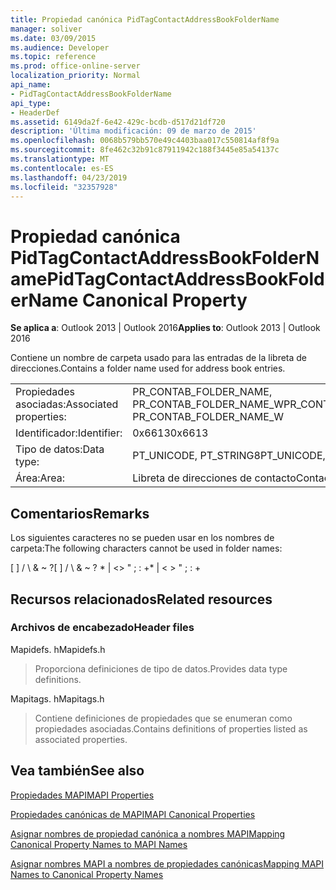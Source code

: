 ```yaml
---
title: Propiedad canónica PidTagContactAddressBookFolderName
manager: soliver
ms.date: 03/09/2015
ms.audience: Developer
ms.topic: reference
ms.prod: office-online-server
localization_priority: Normal
api_name:
- PidTagContactAddressBookFolderName
api_type:
- HeaderDef
ms.assetid: 6149da2f-6e42-429c-bcdb-d517d21df720
description: 'Última modificación: 09 de marzo de 2015'
ms.openlocfilehash: 0068b579bb570e49c4403baa017c550814af8f9a
ms.sourcegitcommit: 8fe462c32b91c87911942c188f3445e85a54137c
ms.translationtype: MT
ms.contentlocale: es-ES
ms.lasthandoff: 04/23/2019
ms.locfileid: "32357928"
---
```

# <a name="pidtagcontactaddressbookfoldername-canonical-property"></a><span data-ttu-id="d16f2-103">Propiedad canónica PidTagContactAddressBookFolderName</span><span class="sxs-lookup"><span data-stu-id="d16f2-103">PidTagContactAddressBookFolderName Canonical Property</span></span>

  
  
<span data-ttu-id="d16f2-104">**Se aplica a**: Outlook 2013 | Outlook 2016</span><span class="sxs-lookup"><span data-stu-id="d16f2-104">**Applies to**: Outlook 2013 | Outlook 2016</span></span> 
  
<span data-ttu-id="d16f2-105">Contiene un nombre de carpeta usado para las entradas de la libreta de direcciones.</span><span class="sxs-lookup"><span data-stu-id="d16f2-105">Contains a folder name used for address book entries.</span></span>
  
|||
|:-----|:-----|
|<span data-ttu-id="d16f2-106">Propiedades asociadas:</span><span class="sxs-lookup"><span data-stu-id="d16f2-106">Associated properties:</span></span>  <br/> |<span data-ttu-id="d16f2-107">PR_CONTAB_FOLDER_NAME, PR_CONTAB_FOLDER_NAME_W</span><span class="sxs-lookup"><span data-stu-id="d16f2-107">PR_CONTAB_FOLDER_NAME, PR_CONTAB_FOLDER_NAME_W</span></span>  <br/> |
|<span data-ttu-id="d16f2-108">Identificador:</span><span class="sxs-lookup"><span data-stu-id="d16f2-108">Identifier:</span></span>  <br/> |<span data-ttu-id="d16f2-109">0x6613</span><span class="sxs-lookup"><span data-stu-id="d16f2-109">0x6613</span></span>  <br/> |
|<span data-ttu-id="d16f2-110">Tipo de datos:</span><span class="sxs-lookup"><span data-stu-id="d16f2-110">Data type:</span></span>  <br/> |<span data-ttu-id="d16f2-111">PT_UNICODE, PT_STRING8</span><span class="sxs-lookup"><span data-stu-id="d16f2-111">PT_UNICODE, PT_STRING8</span></span>  <br/> |
|<span data-ttu-id="d16f2-112">Área:</span><span class="sxs-lookup"><span data-stu-id="d16f2-112">Area:</span></span>  <br/> |<span data-ttu-id="d16f2-113">Libreta de direcciones de contacto</span><span class="sxs-lookup"><span data-stu-id="d16f2-113">Contact address book</span></span>  <br/> |
   
## <a name="remarks"></a><span data-ttu-id="d16f2-114">Comentarios</span><span class="sxs-lookup"><span data-stu-id="d16f2-114">Remarks</span></span>

<span data-ttu-id="d16f2-115">Los siguientes caracteres no se pueden usar en los nombres de carpeta:</span><span class="sxs-lookup"><span data-stu-id="d16f2-115">The following characters cannot be used in folder names:</span></span>
  
<span data-ttu-id="d16f2-116">[ ] / \ &amp; ~ ?</span><span class="sxs-lookup"><span data-stu-id="d16f2-116">[ ] / \ &amp; ~ ?</span></span> <span data-ttu-id="d16f2-117">\* | \<\> " ; : +</span><span class="sxs-lookup"><span data-stu-id="d16f2-117">\* | \< \> " ; : +</span></span>
  
## <a name="related-resources"></a><span data-ttu-id="d16f2-118">Recursos relacionados</span><span class="sxs-lookup"><span data-stu-id="d16f2-118">Related resources</span></span>

### <a name="header-files"></a><span data-ttu-id="d16f2-119">Archivos de encabezado</span><span class="sxs-lookup"><span data-stu-id="d16f2-119">Header files</span></span>

<span data-ttu-id="d16f2-120">Mapidefs. h</span><span class="sxs-lookup"><span data-stu-id="d16f2-120">Mapidefs.h</span></span>
  
> <span data-ttu-id="d16f2-121">Proporciona definiciones de tipo de datos.</span><span class="sxs-lookup"><span data-stu-id="d16f2-121">Provides data type definitions.</span></span>
    
<span data-ttu-id="d16f2-122">Mapitags. h</span><span class="sxs-lookup"><span data-stu-id="d16f2-122">Mapitags.h</span></span>
  
> <span data-ttu-id="d16f2-123">Contiene definiciones de propiedades que se enumeran como propiedades asociadas.</span><span class="sxs-lookup"><span data-stu-id="d16f2-123">Contains definitions of properties listed as associated properties.</span></span>
    
## <a name="see-also"></a><span data-ttu-id="d16f2-124">Vea también</span><span class="sxs-lookup"><span data-stu-id="d16f2-124">See also</span></span>



[<span data-ttu-id="d16f2-125">Propiedades MAPI</span><span class="sxs-lookup"><span data-stu-id="d16f2-125">MAPI Properties</span></span>](mapi-properties.md)
  
[<span data-ttu-id="d16f2-126">Propiedades canónicas de MAPI</span><span class="sxs-lookup"><span data-stu-id="d16f2-126">MAPI Canonical Properties</span></span>](mapi-canonical-properties.md)
  
[<span data-ttu-id="d16f2-127">Asignar nombres de propiedad canónica a nombres MAPI</span><span class="sxs-lookup"><span data-stu-id="d16f2-127">Mapping Canonical Property Names to MAPI Names</span></span>](mapping-canonical-property-names-to-mapi-names.md)
  
[<span data-ttu-id="d16f2-128">Asignar nombres MAPI a nombres de propiedades canónicas</span><span class="sxs-lookup"><span data-stu-id="d16f2-128">Mapping MAPI Names to Canonical Property Names</span></span>](mapping-mapi-names-to-canonical-property-names.md)

